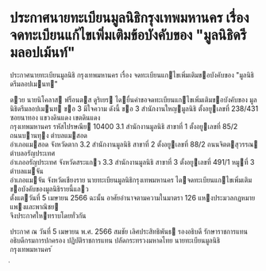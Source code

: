 
# ประกาศนายทะเบียนมูลนิธิกรุงเทพมหานคร เรื่อง จดทะเบียนแก้ไขเพิ่มเติมข้อบังคับของ "มูลนิธิดรีมลอปเม้นท์"
      
      

      
      

ประกาศนายทะเบียนมูลนิธิ 
กรุงเทพมหานคร 
เรื่อง   จดทะเบียนแกไขเพิ่มเติมขอบังคับของ  "มูลนิธิดรีมลอปเมนท" 
 
 
ดวย  นายนิโคลาส  ฟร็อนตส  ดูริเยร  ไดยื่นคําขอจดทะเบียนแกไขเพิ่มเติมขอบังคับของ 
มูลนิธิดรีมลอปเมนท  ขอ  3  มีใจความ  ดังนี้ 
ขอ   3 สํานักงานใหญมูลนิธิ  ตั้งอยูเลขที่     238/431  ซอยนาทอง  แขวงดินแดง  เขตดินแดง   
กรุงเทพมหานคร  รหัสไปรษณีย  10400 
 3.1 สํานักงานมูลนิธิ  สาขาที่  1  ตั้งอยูเลขที่  85/2   ถนนบานทุง  ตําบลแมสอด   
อําเภอแมสอด  จังหวัดตาก 
 3.2 สํานักงานมูลนิธิ  สาขาที่  2   ตั้งอยูเลขที่     88/2  ถนนจิตตสุวรรณ  ตําบลอรัญประเทศ   
อําเภออรัญประเทศ  จังหวัดสระแกว 
 3.3 สํานักงานมูลนิธิ  สาขาที่  3  ตั้งอยูเลขที่  491/1  หมูที่  3  ตําบลแมจัน   
อําเภอแมจัน  จังหวัดเชียงราย 
นายทะเบียนมูลนิธิกรุงเทพมหานคร  ไดจดทะเบียนแกไขเพิ่มเติมขอบังคับของมูลนิธิรายนี้แลว   
ตั้งแตวันที่     5  เมษายน     2566 
ฉะนั้น  อาศัยอํานาจตามความในมาตรา  126  แหงประมวลกฎหมายแพงและพาณิชย   
จึงประกาศใหทราบโดยทั่วกัน 
 
ประกาศ  ณ  วันที่  5  เมษายน  พ.ศ.  2566 
สมชัย  เลิศประสิทธิพันธ 
รองอธิบดี  รักษาราชการแทน 
อธิบดีกรมการปกครอง  ปฏิบัติราชการแทน 
ปลัดกระทรวงมหาดไทย 
นายทะเบียนมูลนิธิกรุงเทพมหานคร 
้
 
่
 